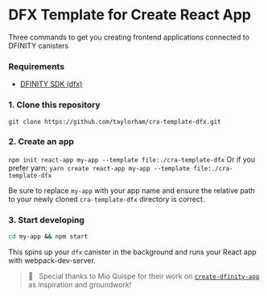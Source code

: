 # DFX Template for Create React App

Three commands to get you creating frontend applications connected to DFINITY canisters

### Requirements

- [DFINITY SDK (dfx)](https://sdk.dfinity.org/docs/download.html)

### 1. Clone this repository

`git clone https://github.com/taylorham/cra-template-dfx.git`

### 2. Create an app

`npm init react-app my-app --template file:./cra-template-dfx`
Or if you prefer yarn:
`yarn create react-app my-app --template file:./cra-template-dfx`

Be sure to replace `my-app` with your app name and ensure the relative path to your newly cloned `cra-template-dfx` directory is correct.

### 3. Start developing

```sh
cd my-app && npm start
```

This spins up your `dfx` canister in the background and runs your React app with webpack-dev-server.


> :tada:&nbsp;&nbsp;&nbsp;Special thanks to Mio Quispe for their work on [`create-dfinity-app`](https://github.com/MioQuispe/create-dfinity-app) as inspiration and groundwork!
